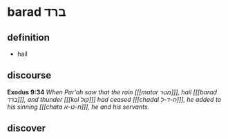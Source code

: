 # barad ברד

## definition

- hail

## discourse

**Exodus 9:34**
*When Par'oh saw that the rain \[[[matar מטר]]\], hail \[[[barad ברד]]\], and thunder \[[[kol קול]]\] had ceased \[[[chadal ח-ד-ל]]\], he added to his sinning \[[[chata ח-ט-א]]\], he and his servants.*

## discover